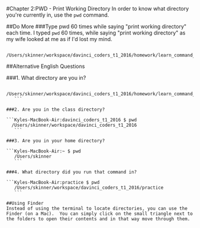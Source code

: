 #Chapter 2:PWD - Print Working Directory
In order to know what directory you're currently in, use the `pwd` command.

##Do More
###Type pwd 60 times while saying "print working directory" each time.
I typed `pwd` 60 times, while saying "print working directory" as my wife looked at me as if I'd lost my mind.

```Kyles-MacBook-Air:chapter_2 $ pwd
   /Users/skinner/workspace/davinci_coders_t1_2016/homework/learn_command_line_exercises/chapter_2
   ```
   
##Alternative English Questions

###1. What directory are you in?

  ```Kyles-MacBook-Air:chapter_2 $ pwd
     /Users/skinner/workspace/davinci_coders_t1_2016/homework/learn_command_line_exercises/chapter_2
     ```

###2. Are you in the class directory?

  ```Kyles-MacBook-Air:davinci_coders_t1_2016 $ pwd
    /Users/skinner/workspace/davinci_coders_t1_2016
     ```

###3. Are you in your home directory?

  ```Kyles-MacBook-Air:~ $ pwd
     /Users/skinner
     ```

###4. What directory did you run that command in?

  ```Kyles-MacBook-Air:practice $ pwd
     /Users/skinner/workspace/davinci_coders_t1_2016/practice
     ```

##Using Finder
Instead of using the terminal to locate directories, you can use the Finder (on a Mac).  You can simply click on the small triangle next to the folders to open their contents and in that way move through them.

  
